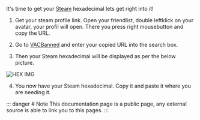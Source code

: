 It's time to get your [Steam](https://store.steampowered.com/) hexadecimal lets get right into it!

1. Get your steam profile link. Open your friendlist, double leftklick on your avatar, your profil will open. There you press right mousebutton and copy the URL.

2. Go to [VACBanned](http://www.vacbanned.com/) and enter your copied URL into the search box.

3. Then your Steam hexadecimal will be displayed as per the below picture.

![HEX IMG](https://faxes.zone/i/d6vll.png)

4. You now have your Steam hexadecimal. Copy it and paste it where you are needing it.

::: danger
    # Note
    This documentation page is a public page, any external source is able to link you to this pages.
:::
